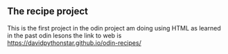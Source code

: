 ## The recipe project ##
This is the first project in the odin project 
am doing using HTML as learned in the past odin lesons
the link to web is https://davidpythonstar.github.io/odin-recipes/
